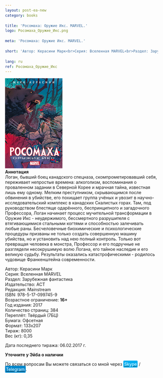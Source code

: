 ```yaml
---
layout: post-ea-new
category: books

title: 'Росомаха: Оружие Икс. MARVEL.'
logo: Росомаха_Оружие_Икс.png

meta: 'Росомаха: Оружие Икс. MARVEL.'

short: 'Автор: Керасини Марк<br>Серия: Вселенная MARVEL<br>Раздел: Зарубежная фантастика<br>Издательство: АСТ<br>Редакция: Mainstream<br>ISBN: 978-5-17-099745-9<br>Возрастное ограничение: 16+'

lang: ru
ref: Росомаха_Оружие_Икс
---
```


<a data-fancybox="gallery" href="/img/books/Росомаха_Оружие_Икс.png"><img src="/img/books/Росомаха_Оружие_Икс.png" alt=""></a>  
**Аннотация**  
Логан, бывший боец канадского спецназа, скомпрометировавший себя, переживает непростые времена: алкоголизм, воспоминания о проваленном задании в Северной Корее и мрачная тайна, известная лишь ему одному. Мелким преступником, скрывающимся после обвинения в убийстве, его похищает группа учёных и увозит в научно-исследовательский комплекс в канадских Скалистых горах. Там, под руководством блестяще одарённого, беспринципного и загадочного Профессора, Логан начинает процесс мучительной трансформации в Оружие Икс - неудержимого, бессмертного разрушителя с втягивающимися стальными когтями и способностью залечивать любые раны. Бесчеловечные биохимические и психологические процедуры призваны не только создать совершенную машину убийства, но и установить над нею полный контроль. Только вот превращая человека в монстра, Профессор и его подручные не разглядели несокрушимую волю Логана, его тайное наследие и его великую судьбу. Результаты оказались катастрофическими - родилось чудовище Франкенштейна современности.

Автор: Керасини Марк  
Серия: Вселенная MARVEL  
Раздел: Зарубежная фантастика  
Издательство: АСТ  
Редакция: Mainstream  
ISBN: 978-5-17-099745-9  
Возрастное ограничение: **16+**  
Год издания: 2017  
Количество страниц: 384  
Переплёт: Твёрдый  (7БЦ)  
Бумага: Офсетная  
Формат: 133х207  
Тираж: 8000  
Вес (кг): 0,35

Дата последнего тиража:	06.02.2017 г.

**Уточните у Эйба о наличии**

По всем вопросам Вы можете связаться со мной через <a href="skype:chutkoy89?call" target="_blank"><span style="background-color:#00aff0; color:white; padding:3px; border-radius: 3px">Skype</span></a> / <a href="https://t.me/chutkoy" target="_blank"><span style="background-color:#0088cc; color:white; padding:3px; border-radius: 3px">Telegram</span></a>.